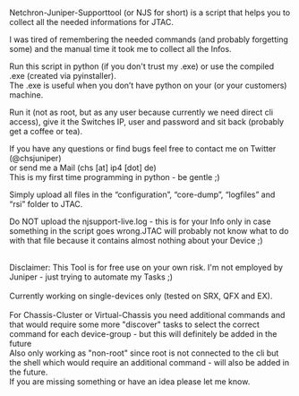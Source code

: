 <br> Netchron-Juniper-Supporttool (or NJS for short) is a script that helps you to collect all the needed informations for JTAC.</p>
<p class="has-line-data" data-line-start="2" data-line-end="3">I was tired of remembering the needed commands (and probably forgetting some) and the manual time it took me to collect all the Infos.</p>
<p class="has-line-data" data-line-start="4" data-line-end="6">Run this script in python (if you don't trust my .exe) or use the compiled .exe (created via pyinstaller).<br>
The .exe is useful when you don’t have python on your (or your customers) machine.</p>
<p class="has-line-data" data-line-start="7" data-line-end="8">Run it (not as root, but as any user because currently we need direct cli access), give it the Switches IP, user and password and sit back (probably get a coffee or tea).</p>
<p class="has-line-data" data-line-start="9" data-line-end="11">If you have any questions or find bugs feel free to contact me on Twitter (@chsjuniper) <br>or send me a Mail (chs [at] ip4 [dot] de)<br>
This is my first time programming in python - be gentle ;)</p>
<p class="has-line-data" data-line-start="12" data-line-end="13">Simply upload all files in the “configuration”, “core-dump”, “logfiles” and “rsi” folder to JTAC.</p>
<p class="has-line-data" data-line-start="14" data-line-end="15">Do NOT upload the njsupport-live.log - this is for your Info only in case something in the script goes wrong.JTAC will probably not know what to do with that file because it contains almost nothing about your Device ;)</p>
<br>Disclaimer: This Tool is for free use on your own risk. I'm not employed by Juniper - just trying to automate my Tasks ;)
<br>
<br>Currently working on single-devices only (tested on SRX, QFX and EX).
<br>
<br>For Chassis-Cluster or Virtual-Chassis you need additional commands and that would require some more "discover" tasks to select the correct command for each device-group - but this will definitely be added in the future
<br>Also only working as "non-root" since root is not connected to the cli but the shell which would require an additional command - will also be added in the future.
<br>If you are missing something or have an idea please let me know.
<br>

